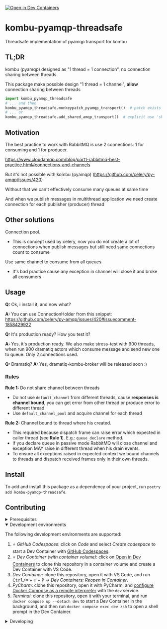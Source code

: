 [![Open in Dev Containers](https://img.shields.io/static/v1?label=Dev%20Containers&message=Open&color=blue&logo=visualstudiocode)](https://vscode.dev/redirect?url=vscode://ms-vscode-remote.remote-containers/cloneInVolume?url=https://github.com/spumer/kombu-pyamqp-threadsafe)

# kombu-pyamqp-threadsafe

Threadsafe implementation of pyamqp transport for kombu

## TL;DR

kombu (pyamqp) designed as "1 thread = 1 connection", no connection sharing between threads

This package make possible design "1 thread = 1 channel", **allow** connection sharing between threads

```python
import kombu_pyamqp_threadsafe
# ... and then
kombu_pyamqp_threadsafe.monkeypatch_pyamqp_transport()  # patch exists transports: 'pyamqp://', 'amqp://', 'amqps://'
# ... or
kombu_pyamqp_threadsafe.add_shared_amqp_transport()  # explicit use 'shared+pyamqp://', 'shared+amqp://' or 'shared+amqps://' transports 
```

## Motivation

The best practice to work with RabbitMQ is use 2 connections: 1 for consuming and 1 for producer.

https://www.cloudamqp.com/blog/part1-rabbitmq-best-practice.html#connections-and-channels

But it's not possible with kombu (pyamqp) (https://github.com/celery/py-amqp/issues/420)

Without that we can't effectively consume many queues at same time

And when we publish messages in multithread application we need create connection for each publisher (producer) thread

## Other solutions

Connection pool.
- This is concept used by celery, now you do not create a lot of connections when publish messages but still need same connections count to consume

Use same channel to consume from all queues
- It's bad practice cause any exception in channel will close it and broke all consumers  

## Usage

**Q:** Ok, i install it, and now what?

**A:** You can use ConnectionHolder from this snippet: https://github.com/celery/py-amqp/issues/420#issuecomment-1858429922

**Q:** It's production ready? How you test it? 

**A:** Yes, it's production ready. We also make stress-test with 900 threads, when run 900 dramatiq actors which consume message and send new one to queue. Only 2 connections used.

**Q:** Dramatiq?
**A:** Yes, dramatiq-kombu-broker will be released soon :)

### Rules

**Rule 1:** Do not share channel between threads
- Do not use `default_channel` from different threads,
 cause **responses is channel bound**, you can get error from other thread or produce error to different thread
- Use `default_channel_pool` and acquire channel for each thread

**Rule 2:** Channel bound to thread where his created.
- This required because dispatch frame can raise error which expected in caller thread (see **Rule 1**). E.g.: `queue_declare` method.
- If you declare queue in passive mode RabbitMQ will close channel
    and exception MAY raise in different thread when his drain events.
- To ensure all exceptions raised in expected context we bound channels to threads and dispatch received frames only in their own threads.


## Install

To add and install this package as a dependency of your project, run `poetry add kombu-pyamqp-threadsafe`.

## Contributing

<details>
<summary>Prerequisites</summary>

<details>
<summary>1. Set up Git to use SSH</summary>

1. [Generate an SSH key](https://docs.github.com/en/authentication/connecting-to-github-with-ssh/generating-a-new-ssh-key-and-adding-it-to-the-ssh-agent#generating-a-new-ssh-key) and [add the SSH key to your GitHub account](https://docs.github.com/en/authentication/connecting-to-github-with-ssh/adding-a-new-ssh-key-to-your-github-account).
1. Configure SSH to automatically load your SSH keys:
    ```sh
    cat << EOF >> ~/.ssh/config
    Host *
      AddKeysToAgent yes
      IgnoreUnknown UseKeychain
      UseKeychain yes
    EOF
    ```

</details>

<details>
<summary>2. Install Docker</summary>

1. [Install Docker Desktop](https://www.docker.com/get-started).
    - Enable _Use Docker Compose V2_ in Docker Desktop's preferences window.
    - _Linux only_:
        - Export your user's user id and group id so that [files created in the Dev Container are owned by your user](https://github.com/moby/moby/issues/3206):
            ```sh
            cat << EOF >> ~/.bashrc
            export UID=$(id --user)
            export GID=$(id --group)
            EOF
            ```

</details>

<details>
<summary>3. Install VS Code or PyCharm</summary>

1. [Install VS Code](https://code.visualstudio.com/) and [VS Code's Dev Containers extension](https://marketplace.visualstudio.com/items?itemName=ms-vscode-remote.remote-containers). Alternatively, install [PyCharm](https://www.jetbrains.com/pycharm/download/).
2. _Optional:_ install a [Nerd Font](https://www.nerdfonts.com/font-downloads) such as [FiraCode Nerd Font](https://github.com/ryanoasis/nerd-fonts/tree/master/patched-fonts/FiraCode) and [configure VS Code](https://github.com/tonsky/FiraCode/wiki/VS-Code-Instructions) or [configure PyCharm](https://github.com/tonsky/FiraCode/wiki/Intellij-products-instructions) to use it.

</details>

</details>

<details open>
<summary>Development environments</summary>

The following development environments are supported:

1. ⭐️ _GitHub Codespaces_: click on _Code_ and select _Create codespace_ to start a Dev Container with [GitHub Codespaces](https://github.com/features/codespaces).
1. ⭐️ _Dev Container (with container volume)_: click on [Open in Dev Containers](https://vscode.dev/redirect?url=vscode://ms-vscode-remote.remote-containers/cloneInVolume?url=https://github.com/spumer/kombu-pyamqp-threadsafe) to clone this repository in a container volume and create a Dev Container with VS Code.
1. _Dev Container_: clone this repository, open it with VS Code, and run <kbd>Ctrl/⌘</kbd> + <kbd>⇧</kbd> + <kbd>P</kbd> → _Dev Containers: Reopen in Container_.
1. _PyCharm_: clone this repository, open it with PyCharm, and [configure Docker Compose as a remote interpreter](https://www.jetbrains.com/help/pycharm/using-docker-compose-as-a-remote-interpreter.html#docker-compose-remote) with the `dev` service.
1. _Terminal_: clone this repository, open it with your terminal, and run `docker compose up --detach dev` to start a Dev Container in the background, and then run `docker compose exec dev zsh` to open a shell prompt in the Dev Container.

</details>

<details>
<summary>Developing</summary>

- This project follows the [Conventional Commits](https://www.conventionalcommits.org/) standard to automate [Semantic Versioning](https://semver.org/) and [Keep A Changelog](https://keepachangelog.com/) with [Commitizen](https://github.com/commitizen-tools/commitizen).
- Run `poe` from within the development environment to print a list of [Poe the Poet](https://github.com/nat-n/poethepoet) tasks available to run on this project.
- Run `poetry add {package}` from within the development environment to install a run time dependency and add it to `pyproject.toml` and `poetry.lock`. Add `--group test` or `--group dev` to install a CI or development dependency, respectively.
- Run `poetry update` from within the development environment to upgrade all dependencies to the latest versions allowed by `pyproject.toml`.
- Run `cz bump` to bump the package's version, update the `CHANGELOG.md`, and create a git tag.

</details>
